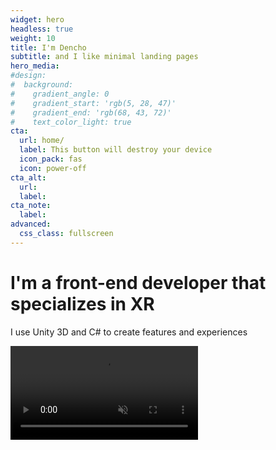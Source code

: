 ```yaml
---
widget: hero
headless: true
weight: 10
title: I'm Dencho
subtitle: and I like minimal landing pages
hero_media: 
#design:
#  background:
#    gradient_angle: 0
#    gradient_start: 'rgb(5, 28, 47)'
#    gradient_end: 'rgb(68, 43, 72)'
#    text_color_light: true
cta:
  url: home/
  label: This button will destroy your device
  icon_pack: fas
  icon: power-off
cta_alt:
  url:
  label:
cta_note:
  label:
advanced:
  css_class: fullscreen
---
```


<div id="particles-js"></div>
<div class="particleback"></div>

<!--a class="github-button" href="https://github.com/wowchemy/wowchemy-hugo-modules" data-icon="octicon-star" data-size="large" data-show-count="true" aria-label="Star Wowchemy Website Builder for Hugo">Star Wowchemy Website Builder for Hugo</a-->

<!--a class="github-button" href="https://github.com/wowchemy/starter-hugo-online-course" data-icon="octicon-star" data-size="large" data-show-count="true" aria-label="Star the Online Course template">Star the Online Course template</a>
<script async defer src="https://buttons.github.io/buttons.js"></script-->

<div class="headline">
<h1 class="punchline">
    I'm a front-end developer that specializes in XR
</h1>
  <p class="tagline">
    I use Unity 3D and C# to create features and experiences
  </p>
</div>

<div class="video_hero">
    <video muted autoplay="" name="media" loop=""><source src="https://thumbs.gfycat.com/ChillyThunderousIberiannase-mobile.mp4" type="video/mp4"></video>
</div>


<!--script>
//particlesJS.load('particles-js', 'assets/particlesjs-config.json', function() {
  //console.log('callback - particles.js config loaded');
//});
</script-->
<script>
  particlesJS.load('particles-js', 'assets/particlesjs1.json', function() {
  console.log('callback - particles.js config loaded');
});
</script>
<script>
    ScrollReveal().reveal('.video_hero', { delay: 500, reset: true });
		ScrollReveal().reveal('.headline', { delay: 500, reset: true });
    ScrollReveal().reveal('.tagline', { delay: 1000, reset: true });
    ScrollReveal().reveal('.punchline', { delay: 1500, reset: true });
</script>
